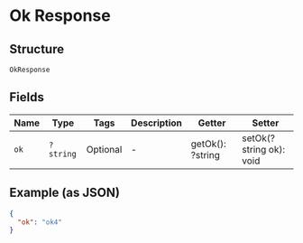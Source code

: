 
# Ok Response

## Structure

`OkResponse`

## Fields

| Name | Type | Tags | Description | Getter | Setter |
|  --- | --- | --- | --- | --- | --- |
| `ok` | `?string` | Optional | - | getOk(): ?string | setOk(?string ok): void |

## Example (as JSON)

```json
{
  "ok": "ok4"
}
```

